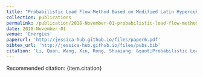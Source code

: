 ```yaml
---
title: "Probabilistic Load Flow Method Based on Modified Latin Hypercube-Important Sampling"
collection: publications
permalink: /publication/2018-November-01-probabilistic-load-flow-method-based-on-modified-latin-hypercube-important-sampling
date: 2018-November-01
venue: 'Energies'
paperurl: 'http://jessica-hub.github.io/files/paper6.pdf'
bibtex_url: 'http://jessica-hub.github.io/files/pubs.bib'
citation: 'Li, Quan, Wang, Xin, Rong, Shuaiang. &quot;Probabilistic Load Flow Method Based on Modified Latin Hypercube-Important Sampling.&quot; <i>Energies</i>, vol. 11, no. 11, pp. 3171, 2018.'
---
```


Recommended citation: {item.citation}
